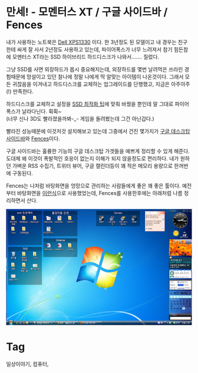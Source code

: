 만세! - 모멘터스 XT / 구글 사이드바 / Fences
======================================

내가 사용하는 노트북은 [Dell XPS1330](http://www.notebookreview.com/default.asp?newsID=3826) 이다. 한 3년정도 된 모델이고 내 경우는 친구한테 싸게 잘 사서 2년정도 사용하고 있는데, 파이어폭스가 너무 느려져서 참기 힘든참에 모멘터스 XT라는 SSD 하이브리드 하드디스크가 나와서....... 질렀다.

그냥 SSD를 사면 외장하드가 몹시 중요해지는데, 외장하드를 몇번 날려먹은 쓰라린 경험때문에 망설이고 있던 찰나에 정말 나에게 딱 알맞는 아이템이 나온것이다. 그래서 모든 귀찮음을 이겨내고 하드디스크를 교체하는 업그레이드를 단행했고, 지금은 아주아주(!) 만족한다.

하드디스크를 교체하고 설정을 [SSD 최적화 팁](http://www.ocztechnologyforum.com/forum/showthread.php?47212-Vista-32-64-SSD-Windows-Registry-tweaks)에 맞춰 바꿨을 뿐인데 말 그대로 파이어폭스가 날라다닌다. 휙휙~ <br/>
(너무 신나 3D도 빨라졌을까봐-_- 게임을 돌려봤는데 그건 아닌갑다.)

빨라진 성능때문에 이것저것 설치해보고 있는데 그중에서 건진 몇가지가 [구글 데스크탑 사이드바](http://googledesktop.blogspot.kr/)와 [Fences](http://www.stardock.com/products/fences/)이다.

구글 사이드바는 훌륭한 기능의 구글 데스크탑 가겟들을 예쁘게 정리할 수 있게 해준다. 도대체 왜 이것이 폭발적인 호응이 없는지 이해가 되지 않을정도로 편리하다. 내가 원하던 가벼운 RSS 수집기, 트위터 뷰어, 구글 캘린더등이 꽤 적은 메모리 용량으로 한꺼번에 구동된다.

Fences는 나처럼 바탕화면을 엉망으로 관리하는 사람들에게 좋은 꽤 좋은 툴이다.
예전부터 바탕화면을 [이런식](http://kldp.org/files/shot_145.png)으로 사용했었는데, Fences를 사용한후에는 아래처럼 나름 정리하면서 산다.

<img src="_img/2010_09_30_screenshot.png" style="width: 600px;" />

Tag
====
일상이야기, 컴퓨터,